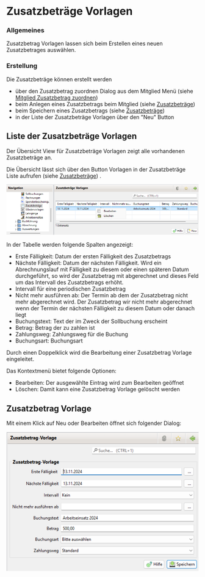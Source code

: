 # Zusatzbeträge Vorlagen

### Allgemeines

Zusatzbetrag Vorlagen lassen sich beim Erstellen eines neuen Zusatzbetrages auswählen.

### Erstellung

Die Zusatzbeträge können erstellt werden

* über den Zusatzbetrag zuordnen Dialog aus dem Mitglied Menü (siehe [Mitglied Zusatzbetrag zuordnen](content/mitglieder.md))
* beim Anlegen eines Zusatzbetrags beim Mitglied (siehe [Zusatzbeträge](../../v3.0.x/mitglieder/content/zusatzbeitraege.md))
* beim Speichern eines Zusatzbetrags (siehe [Zusatzbeträge](zusatzbetrage.md))
* in der Liste der Zusatzbeträge Vorlagen über den "Neu" Button

## Liste der Zusatzbeträge Vorlagen

Der Übersicht View für Zusatzbeträge Vorlagen zeigt alle vorhandenen Zusatzbeträge an.

Die Übersicht lässt sich über den Button Vorlagen in der Zusatzbeträge Liste aufrufen (siehe [Zusatzbeträge](zusatzbetrage.md)) .

![](img/ZusatzBetraegeVorlageListeView.png)

In der Tabelle werden folgende Spalten angezeigt:

* Erste Fälligkeit: Datum der ersten Fälligkeit des Zusatzbetrags
* Nächste Fälligkeit: Datum der nächsten Fälligkeit. Wird ein Abrechnungslauf mit Fälligkeit zu diesem oder einen späteren Datum durchgeführt, so wird der Zusatzbetrag mit abgerechnet und dieses Feld um das Intervall des Zusatzbetrags erhöht.
* Intervall für eine periodischen Zusatzbetrag
* Nicht mehr ausführen ab: Der Termin ab dem der Zusatzbetrag nicht mehr abgerechnet wird. Der Zusatzbetrag wir nicht mehr abgerechnet wenn der Termin der nächsten Fälligkeit zu diesem Datum oder danach liegt
* Buchungstext: Text der im Zweck der Sollbuchung erscheint
* Betrag: Betrag der zu zahlen ist
* Zahlungsweg: Zahlungsweg für die Buchung
* Buchungsart: Buchungsart

Durch einen Doppelklick wird die Bearbeitung einer Zusatzbetrag Vorlage eingeleitet.

Das Kontextmenü bietet folgende Optionen:

* Bearbeiten: Der ausgewählte Eintrag wird zum Bearbeiten geöffnet
* Löschen: Damit kann eine Zusatzbetrag Vorlage gelöscht werden

## Zusatzbetrag Vorlage

Mit einem Klick auf Neu oder Bearbeiten öffnet sich folgender Dialog:

![](img/ZusatzBetragVorlageView.png)
